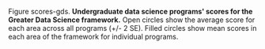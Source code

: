 Figure scores-gds. **Undergraduate data science programs' scores for the 
Greater Data Science framework.** Open circles show the average score for each 
area across all programs (+/- 2 SE). Filled circles show mean scores in each 
area of the framework for individual programs.